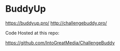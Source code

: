# BuddyUp

https://buddyup.pro/
http://challengebuddy.pro/

Code Hosted at this repo:

https://github.com/IntoGreatMedia/ChallengeBuddy
